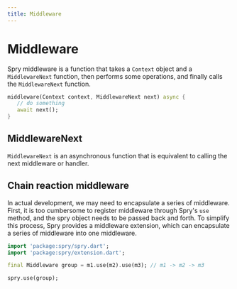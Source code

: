 ```yaml
---
title: Middleware
---
```


# Middleware

Spry middleware is a function that takes a `Context` object and a `MiddlewareNext` function, then performs some operations, and finally calls the `MiddlewareNext` function.

```dart
middleware(Context context, MiddlewareNext next) async {
   // do something
   await next();
}
```

## MiddlewareNext

`MiddlewareNext` is an asynchronous function that is equivalent to calling the next middleware or handler.

## Chain reaction middleware

In actual development, we may need to encapsulate a series of middleware. First, it is too cumbersome to register middleware through Spry's `use` method, and the spry object needs to be passed back and forth. To simplify this process, Spry provides a middleware extension, which can encapsulate a series of middleware into one middleware.

```dart
import 'package:spry/spry.dart';
import 'package:spry/extension.dart';

final Middleware group = m1.use(m2).use(m3); // m1 -> m2 -> m3

spry.use(group);
```